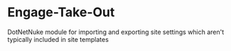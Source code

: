 Engage-Take-Out
===============

DotNetNuke module for importing and exporting site settings which aren't typically included in site templates